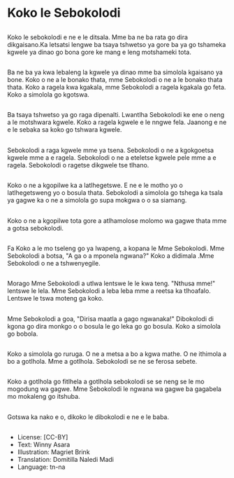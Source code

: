 # Koko le Sebokolodi

##
Koko le sebokolodi e ne e le ditsala. Mme ba ne ba rata go dira dikgaisano.Ka letsatsi lengwe ba tsaya tshwetso ya gore ba ya go tshameka kgwele ya dinao go bona gore ke mang e leng motshameki tota.

##
Ba ne ba ya kwa lebaleng la kgwele ya dinao mme ba simolola kgaisano ya bone. Koko o ne a le bonako thata, mme Sebokolodi o ne a le bonako thata thata. Koko a ragela kwa kgakala, mme Sebokolodi a ragela kgakala go feta. Koko a simolola go kgotswa.

##
Ba tsaya tshwetso ya go raga dipenalti. Lwantlha Sebokolodi ke ene o neng a le motshwara kgwele. Koko a ragela kgwele e le nngwe fela. Jaanong e ne e le sebaka sa koko go tshwara kgwele.

##
Sebokolodi a raga kgwele mme ya tsena. Sebokolodi o ne a kgokgoetsa kgwele mme a e ragela. Sebokolodi o ne a eteletse kgwele pele mme a e ragela. Sebokolodi o ragetse dikgwele tse tlhano.

##
Koko o ne a kgopilwe ka a latlhegetswe. E ne e le motho yo o latlhegetsweng yo o bosula thata. Sebokolodi a simolola go tshega ka tsala ya gagwe ka o ne a simolola go supa mokgwa o o sa siamang.

##
Koko o ne a kgopilwe tota gore a atlhamolose molomo wa gagwe thata mme a gotsa sebokolodi.

##
Fa Koko a le mo tseleng go ya lwapeng, a kopana le Mme Sebokolodi. Mme Sebokolodi a botsa, "A ga o a mponela ngwana?" Koko a didimala .Mme Sebokolodi o ne a tshwenyegile.

##
Morago Mme Sebokolodi a utlwa lentswe le le kwa teng. "Nthusa mme!" lentswe le lela. Mme Sebokolodi a leba leba mme a reetsa ka tlhoafalo. Lentswe le tswa moteng ga koko.

##
Mme Sebokolodi a goa, "Dirisa maatla a gago ngwanaka!" Dibokolodi di kgona go dira monkgo o o bosula le go leka go go bosula. Koko a simolola go bobola.

##
Koko a simolola go ruruga. O ne a metsa a bo a kgwa mathe. O ne ithimola a bo a gotlhola. Mme a gotlhola. Sebokolodi se ne se ferosa sebete.

##
Koko a gotlhola go fitlhela a gotlhola sebokolodi se se neng se le mo mogodung wa gagwe. Mme Sebokolodi le ngwana wa gagwe ba gagabela mo mokaleng go itshuba.

##
Gotswa ka nako e o, dikoko le dibokolodi e ne e le baba.

##
* License: [CC-BY]
* Text: Winny Asara
* Illustration: Magriet Brink
* Translation: Domitilla Naledi Madi
* Language: tn-na
